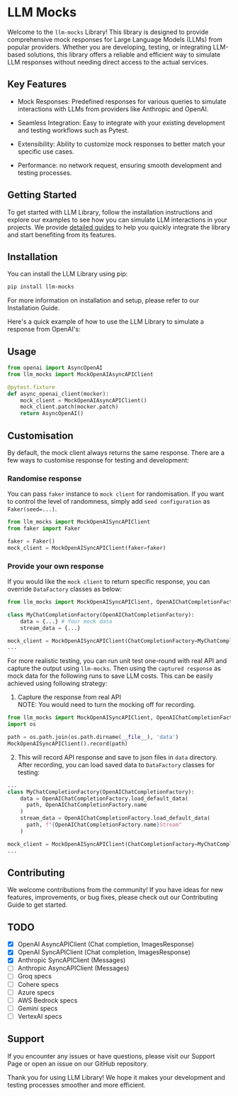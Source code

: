 # LLM Mocks
Welcome to the `llm-mocks` Library! This library is designed to provide comprehensive mock responses for Large Language Models (LLMs) from popular providers. Whether you are developing, testing, or integrating LLM-based solutions, this library offers a reliable and efficient way to simulate LLM responses without needing direct access to the actual services.

## Key Features
- Mock Responses: Predefined responses for various queries to simulate interactions with LLMs from providers like Anthropic and OpenAI.  

- Seamless Integration: Easy to integrate with your existing development and testing workflows such as Pytest.  

- Extensibility: Ability to customize mock responses to better match your specific use cases.  

- Performance: no network request, ensuring smooth development and testing processes.  

## Getting Started
To get started with LLM Library, follow the installation instructions and explore our examples to see how you can simulate LLM interactions in your projects. We provide [detailed guides](https://docs.agiflow.io/llm-mocks) to help you quickly integrate the library and start benefiting from its features.

## Installation
You can install the LLM Library using pip:

``` sh
pip install llm-mocks
```

For more information on installation and setup, please refer to our Installation Guide.

Here's a quick example of how to use the LLM Library to simulate a response from OpenAI's:

## Usage
``` python
from openai import AsyncOpenAI
from llm_mocks import MockOpenAIAsyncAPIClient

@pytest.fixture
def async_openai_client(mocker):
    mock_client = MockOpenAIAsyncAPIClient()
    mock_client.patch(mocker.patch)
    return AsyncOpenAI()
```

## Customisation
By default, the mock client always returns the same response. There are a few ways to customise response for testing and development:  

### Randomise response
You can pass `faker` instance to `mock client` for randomisation. If you want to control the level of randomness, simply add `seed configuration` as `Faker(seed=...)`.

``` python
from llm_mocks import MockOpenAISyncAPIClient
from faker import Faker

faker = Faker()
mock_client = MockOpenAISyncAPIClient(faker=faker)
```

### Provide your own response
If you would like the `mock client` to return specific response, you can override `DataFactory` classes as below:  

``` python
from llm_mocks import MockOpenAISyncAPIClient, OpenAIChatCompletionFactory

class MyChatCompletionFactory(OpenAIChatCompletionFactory):
    data = {...} # Your mock data
    stream_data = {...}

mock_client = MockOpenAISyncAPIClient(ChatCompletionFactory=MyChatCompletionFactory)
...
```

For more realistic testing, you can run unit test one-round with real API and capture the output using `llm-mocks`. Then using the `captured response` as mock data for the following runs to save LLM costs. This can be easily achieved using following strategy:  

1. Capture the response from real API  
NOTE: You would need to turn the mocking off for recording.  

``` python
from llm_mocks import MockOpenAISyncAPIClient, OpenAIChatCompletionFactory
import os

path = os.path.join(os.path.dirname(__file__), 'data')
MockOpenAISyncAPIClient().record(path)
```


2. This will record API response and save to json files in `data` directory. After recording, you can load saved data to `DataFactory` classes for testing:

``` python
...
class MyChatCompletionFactory(OpenAIChatCompletionFactory):
    data = OpenAIChatCompletionFactory.load_default_data(
      path, OpenAIChatCompletionFactory.name
    )
    stream_data = OpenAIChatCompletionFactory.load_default_data(
      path, f"{OpenAIChatCompletionFactory.name}Stream"
    )

mock_client = MockOpenAISyncAPIClient(ChatCompletionFactory=MyChatCompletionFactory)
...
```

## Contributing
We welcome contributions from the community! If you have ideas for new features, improvements, or bug fixes, please check out our Contributing Guide to get started.

## TODO
- [x] OpenAI AsyncAPIClient (Chat completion, ImagesResponse)
- [x] OpenAI SyncAPIClient (Chat completion, ImagesResponse)
- [x] Anthropic SyncAPIClient (Messages)
- [ ] Anthropic AsyncAPIClient (Messages)
- [ ] Groq specs 
- [ ] Cohere specs
- [ ] Azure specs 
- [ ] AWS Bedrock specs 
- [ ] Gemini specs 
- [ ] VertexAI specs 

## Support
If you encounter any issues or have questions, please visit our Support Page or open an issue on our GitHub repository.

Thank you for using LLM Library! We hope it makes your development and testing processes smoother and more efficient.
